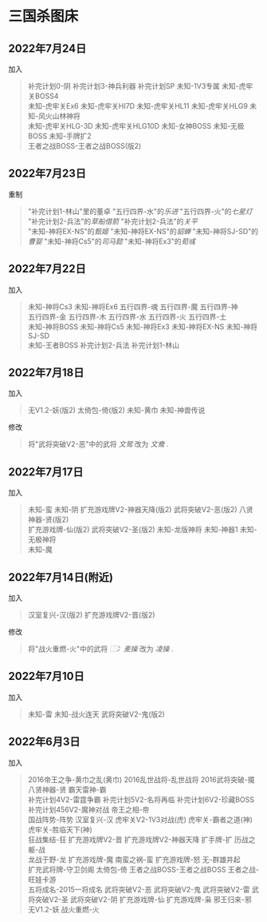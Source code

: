 # 三国杀图床

## 2022年7月24日
加入  
>补完计划0-阴 补完计划3-神兵利器 补完计划SP 未知-1V3专属 未知-虎牢关BOSS4  
>未知-虎牢关Ex6 未知-虎牢关HI7D 未知-虎牢关HL11 未知-虎牢关HLG9 未知-风火山林神将  
>未知-虎牢关HLG-3D 未知-虎牢关HLG10D 未知-女神BOSS 未知-无极BOSS 未知-手牌扩2  
>王者之战BOSS-王者之战BOSS(版2)  

## 2022年7月23日
重制  
>"补完计划1-林山"里的董卓  "五行四界-水"的*乐进* "五行四界-火"的*七星灯* "补完计划2-兵法"的*草船借箭* "补完计划2-兵法"的*关平*  
>"未知-神将EX-NS"的*甄姬* "未知-神将EX-NS"的*貂蝉* "未知-神将SJ-SD"的*曹婴* "未知-神将Cs5"的*司马懿* "未知-神将Ex3"的*荀彧*  

## 2022年7月22日
加入  
>未知-神将Cs3 未知-神将Ex6 五行四界-魂 五行四界-魔 五行四界-神  
>五行四界-金 五行四界-木 五行四界-水 五行四界-火 五行四界-土   
>未知-神将BOSS 未知-神将Cs5 未知-神将Ex3 未知-神将EX-NS 未知-神将SJ-SD  
>未知-王者BOSS 补完计划2-兵法 补完计划1-林山  
 
## 2022年7月18日
加入  
>无V1.2-妖(版2) 太倚包-倚(版2) 未知-黄巾 未知-神兽传说  

修改  
>将"武将突破V2-恶"中的武将 *文鸳* 改为 *文鸯* .  

## 2022年7月17日
加入  
>未知-蛮 未知-阴 扩充游戏牌V2-神器天降(版2) 武将突破V2-恶(版2) 八贤神器-贤(版2)  
>扩充游戏牌-仙(版2) 武将突破V2-圣(版2) 未知-龙版神将 未知-神器1 未知-无极神将  
>未知-魔  

## 2022年7月14日(附近)
加入  
>汉室复兴-汉(版2) 扩充游戏牌V2-晋(版2)    

修改  
>将"战火重燃-火"中的武将 *⿰冫麦操* 改为 *凌操* .   

## 2022年7月10日
加入  
>未知-雷 未知-战火连天 武将突破V2-鬼(版2)    

## 2022年6月3日
加入  
>2016帝王之争-黄巾之乱(黄巾) 2016乱世战将-乱世战将 2016武将突破-魇 八贤神器-贤 霸天雷神-霸  
>补完计划4V2-雷霆争霸 补完计划5V2-名将再临 补完计划6V2-珍藏BOSS 补完计划456V2-魔神对战 帝王之相-帝  
>国战阵势-阵势 汉室复兴-汉 虎牢关V2-1V3对战(虎) 虎牢关-霸者之道(神) 虎牢关-胜临天下(神)  
>狂战集结-狂 扩充游戏牌V2-晋 扩充游戏牌V2-神器天降 扩手牌-扩 历战之躯-战  
>龙战于野-龙 扩充游戏牌-魔 南蛮之祸-蛮 扩充游戏牌-怒 无-群雄并起  
>扩充武将牌-守卫剑阁 太倚包-倚 王者之战BOSS-王者之战BOSS 王者之战-旺娃卡游  
>五将成名-2015一将成名 武将突破V2-恶 武将突破V2-鬼 武将突破V2-雷 武将突破V2-圣 
>武将突破V2-阴 扩充游戏牌-仙 扩充游戏牌-枭 邪王归来-邪 无V1.2-妖 战火重燃-火  